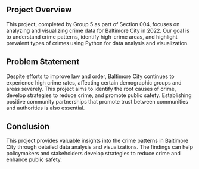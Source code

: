## Project Overview
This project, completed by Group 5 as part of Section 004, focuses on analyzing and visualizing crime data for Baltimore City in 2022. Our goal is to understand crime patterns, identify high-crime areas, and highlight prevalent types of crimes using Python for data analysis and visualization.

## Problem Statement
Despite efforts to improve law and order, Baltimore City continues to experience high crime rates, affecting certain demographic groups and areas severely. This project aims to identify the root causes of crime, develop strategies to reduce crime, and promote public safety. Establishing positive community partnerships that promote trust between communities and authorities is also essential.

## Conclusion
This project provides valuable insights into the crime patterns in Baltimore City through detailed data analysis and visualizations. The findings can help policymakers and stakeholders develop strategies to reduce crime and enhance public safety.
